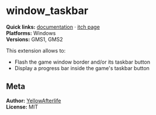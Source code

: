 # window_taskbar

**Quick links:** [documentation](https://yal.cc/docs/gm/window_taskbar/) · [itch page](https://yellowafterlife.itch.io/gamemaker-window-taskbar)  
**Platforms:** Windows  
**Versions:** GMS1, GMS2

This extension allows to:

* Flash the game window border and/or its taskbar button
* Display a progress bar inside the game's taskbar button

## Meta

**Author:** [YellowAfterlife](https://github.com/YellowAfterlife)  
**License:** MIT
